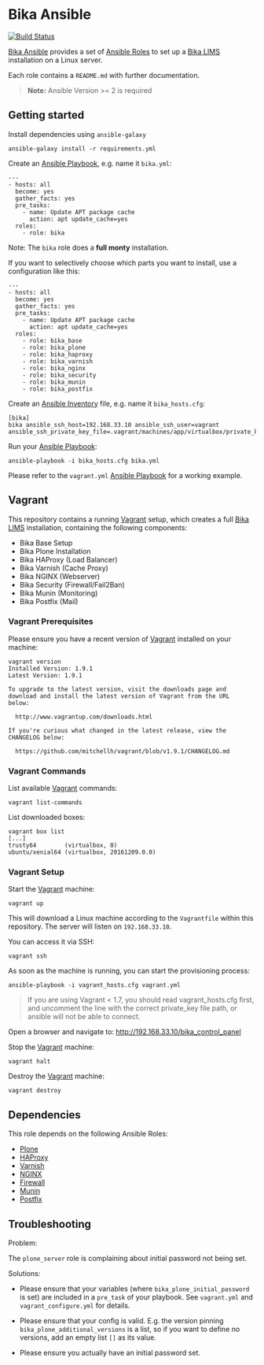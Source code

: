# Bika Ansible

[![Build Status](https://travis-ci.org/bikalabs/bika.ansible.svg?branch=master)](https://travis-ci.org/bikalabs/bika.ansible)

[Bika Ansible][6] provides a set of [Ansible Roles][7] to set up a
[Bika LIMS][1] installation on a Linux server.

Each role contains a `README.md` with further documentation.

> **Note:**
> Ansible Version >= 2 is required

## Getting started

Install dependencies using `ansible-galaxy`

    ansible-galaxy install -r requirements.yml

Create an [Ansible Playbook][9], e.g. name it `bika.yml`:

    ---
    - hosts: all
      become: yes
      gather_facts: yes
      pre_tasks:
        - name: Update APT package cache
          action: apt update_cache=yes
      roles:
        - role: bika

Note: The `bika` role does a **full monty** installation.

If you want to selectively choose which parts you want to install, use a configuration like this:

    ---
    - hosts: all
      become: yes
      gather_facts: yes
      pre_tasks:
        - name: Update APT package cache
          action: apt update_cache=yes
      roles:
        - role: bika_base
        - role: bika_plone
        - role: bika_haproxy
        - role: bika_varnish
        - role: bika_nginx
        - role: bika_security
        - role: bika_munin
        - role: bika_postfix

Create an [Ansible Inventory][8] file, e.g. name it `bika_hosts.cfg`:

    [bika]
    bika ansible_ssh_host=192.168.33.10 ansible_ssh_user=vagrant ansible_ssh_private_key_file=.vagrant/machines/app/virtualbox/private_key

Run your [Ansible Playbook][9]:

    ansible-playbook -i bika_hosts.cfg bika.yml

Please refer to the `vagrant.yml` [Ansible Playbook][9] for a working example.


## Vagrant

This repository contains a running [Vagrant][10] setup, which creates a full
[Bika LIMS][1] installation, containing the following components:

- Bika Base Setup
- Bika Plone Installation
- Bika HAProxy (Load Balancer)
- Bika Varnish (Cache Proxy)
- Bika NGINX (Webserver)
- Bika Security (Firewall/Fail2Ban)
- Bika Munin (Monitoring)
- Bika Postfix (Mail)

### Vagrant Prerequisites

Please ensure you have a recent version of [Vagrant][10] installed on your machine:

    vagrant version
    Installed Version: 1.9.1
    Latest Version: 1.9.1

    To upgrade to the latest version, visit the downloads page and
    download and install the latest version of Vagrant from the URL
    below:

      http://www.vagrantup.com/downloads.html

    If you're curious what changed in the latest release, view the
    CHANGELOG below:

      https://github.com/mitchellh/vagrant/blob/v1.9.1/CHANGELOG.md

### Vagrant Commands

List available [Vagrant][10] commands:

    vagrant list-commands

List downloaded boxes:

    vagrant box list
    [...]
    trusty64        (virtualbox, 0)
    ubuntu/xenial64 (virtualbox, 20161209.0.0)


### Vagrant Setup

Start the [Vagrant][10] machine:

    vagrant up

This will download a Linux machine according to the `Vagrantfile` within this
repository. The server will listen on `192.168.33.10`.

You can access it via SSH:

    vagrant ssh

As soon as the machine is running, you can start the provisioning process:

    ansible-playbook -i vagrant_hosts.cfg vagrant.yml

> If you are using Vagrant < 1.7, you should read vagrant_hosts.cfg first,
> and uncomment the line with the correct private_key file path, or ansible
> will not be able to connect.

Open a browser and navigate to: http://192.168.33.10/bika_control_panel

Stop the [Vagrant][10] machine:

    vagrant halt

Destroy the [Vagrant][10] machine:

    vagrant destroy

## Dependencies

This role depends on the following Ansible Roles:

- [Plone](https://galaxy.ansible.com/plone/plone_server)
- [HAProxy](https://galaxy.ansible.com/geerlingguy/haproxy)
- [Varnish](https://galaxy.ansible.com/geerlingguy/varnish)
- [NGINX](https://galaxy.ansible.com/geerlingguy/nginx)
- [Firewall](https://galaxy.ansible.com/HanXHX/firewall)
- [Munin](https://galaxy.ansible.com/geerlingguy/munin)
- [Postfix](https://galaxy.ansible.com/tersmitten/postfix)


## Troubleshooting

Problem:

The `plone_server` role is complaining about initial password not being set.

Solutions:

- Please ensure that your variables (where `bika_plone_initial_password` is
  set) are included in a `pre_task` of your playbook. See `vagrant.yml` and
  `vagrant_configure.yml` for details.

- Please ensure that your config is valid. E.g. the version pinning
  `bika_plone_additional_versions` is a list, so if you want to define no
  versions, add an empty list `[]` as its value.

- Please ensure you actually have an initial password set.

[1]: https://github.com/bikalabs/bika.lims/wiki "Bika LIMS"
[2]: https://plone.org "Plone"
[3]: https://galaxy.ansible.com "Ansible Galaxy"
[4]: https://github.com/plone/ansible.plone_server "Plone Server Role"
[5]: https://galaxy.ansible.com/plone/plone_server "Plone Server on Galaxy"
[6]: https://github.com/bikalabs/bika.ansible "Bika Ansible"
[7]: https://docs.ansible.com/ansible/playbooks_roles.html "Ansible Roles"
[8]: https://docs.ansible.com/ansible/intro_inventory.html "Ansible Inventory"
[9]: https://docs.ansible.com/ansible/playbooks.html "Ansible Playbooks"
[10]: https://www.vagrantup.com/docs/getting-started/ "Vagrant"
